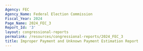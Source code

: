 ```yaml
---
Agency: FEC
Agency_Name: Federal Election Commission
Fiscal_Year: 2024
Page_Name: 2024_FEC_3
Report_Id: '3'
layout: congressional-reports
permalink: /resources/congressional-reports/2024_FEC_3
title: Improper Payment and Unknown Payment Estimation Report
---
```

